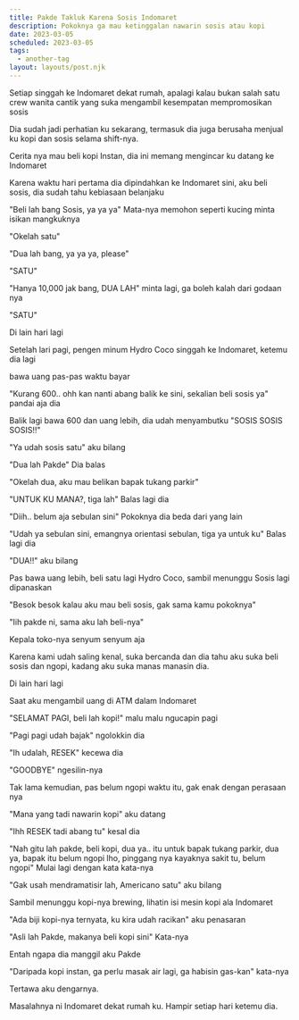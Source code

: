 ```yaml
---
title: Pakde Takluk Karena Sosis Indomaret
description: Pokoknya ga mau ketinggalan nawarin sosis atau kopi
date: 2023-03-05
scheduled: 2023-03-05
tags:
  - another-tag
layout: layouts/post.njk
---
```


Setiap singgah ke Indomaret dekat rumah, apalagi kalau bukan salah satu crew wanita cantik yang suka mengambil kesempatan mempromosikan sosis

Dia sudah jadi perhatian ku sekarang, termasuk dia juga berusaha menjual ku kopi dan sosis selama shift-nya.

Cerita nya mau beli kopi Instan, dia ini memang mengincar ku datang ke Indomaret

Karena waktu hari pertama dia dipindahkan ke Indomaret sini, aku beli sosis, dia sudah tahu kebiasaan belanjaku

"Beli lah bang Sosis, ya ya ya" Mata-nya memohon seperti kucing minta isikan mangkuknya

"Okelah satu"

"Dua lah bang, ya ya ya, please" 

"SATU"

"Hanya 10,000 jak bang, DUA LAH" minta lagi, ga boleh kalah dari godaan nya

"SATU"

Di lain hari lagi

Setelah lari pagi, pengen minum Hydro Coco singgah ke Indomaret, ketemu dia lagi

bawa uang pas-pas waktu bayar

"Kurang 600.. ohh kan nanti abang balik ke sini, sekalian beli sosis ya" pandai aja dia

Balik lagi bawa 600 dan uang lebih, dia udah menyambutku "SOSIS SOSIS SOSIS!!" 

"Ya udah sosis satu" aku bilang

"Dua lah Pakde" Dia balas

"Okelah dua, aku mau belikan bapak tukang parkir"

"UNTUK KU MANA?, tiga lah" Balas lagi dia

"Diih.. belum aja sebulan sini" Pokoknya dia beda dari yang lain

"Udah ya sebulan sini, emangnya orientasi sebulan, tiga ya untuk ku" Balas lagi dia

"DUA!!" aku bilang

Pas bawa uang lebih, beli satu lagi Hydro Coco, sambil menunggu Sosis lagi dipanaskan

"Besok besok kalau aku mau beli sosis, gak sama kamu pokoknya"

"Iih pakde ni, sama aku lah beli-nya"

Kepala toko-nya senyum senyum aja

Karena kami udah saling kenal, suka bercanda dan dia tahu aku suka beli sosis dan ngopi, kadang aku suka manas manasin dia.

Di lain hari lagi

Saat aku mengambil uang di ATM dalam Indomaret

"SELAMAT PAGI, beli lah kopi!" malu malu ngucapin pagi

"Pagi pagi udah bajak" ngolokkin dia

"Ih udalah, RESEK" kecewa dia

"GOODBYE" ngesilin-nya

Tak lama kemudian, pas belum ngopi waktu itu, gak enak dengan perasaan nya

"Mana yang tadi nawarin kopi" aku datang

"Ihh RESEK tadi abang tu" kesal dia

"Nah gitu lah pakde, beli kopi, dua ya.. itu untuk bapak tukang parkir, dua ya, bapak itu belum ngopi lho, pinggang nya kayaknya sakit tu, belum ngopi" Mulai lagi dengan kata kata-nya

"Gak usah mendramatisir lah, Americano satu" aku bilang

Sambil menunggu kopi-nya brewing, lihatin isi mesin kopi ala Indomaret

"Ada biji kopi-nya ternyata, ku kira udah racikan" aku penasaran

"Asli lah Pakde, makanya beli kopi sini" Kata-nya

Entah ngapa dia manggil aku Pakde

"Daripada kopi instan, ga perlu masak air lagi, ga habisin gas-kan" kata-nya

Tertawa aku dengarnya.

Masalahnya ni Indomaret dekat rumah ku. Hampir setiap hari ketemu dia.


